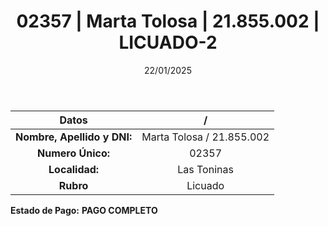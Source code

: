 ﻿---
title: 02357 | Marta Tolosa | 21.855.002 | LICUADO-2
date: 22/01/2025
draft: false
tags: ['las-toninas', 'titular', 'licuado']
---

|          **Datos**          |  /  |
|:---------------------------:|:---:|
| **Nombre, Apellido y DNI:** | Marta Tolosa / 21.855.002 |
|      **Numero Único:**      | 02357 |
|        **Localidad:**       | Las Toninas |
|          **Rubro**          | Licuado |

**Estado de Pago:** **PAGO COMPLETO**
